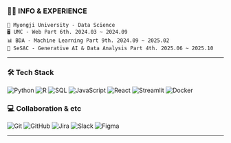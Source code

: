 ### 💁‍♂️ INFO & EXPERIENCE

```
🏫 Myongji University - Data Science
🖥️ UMC - Web Part 6th. 2024.03 ~ 2024.09
📊 BDA - Machine Learning Part 9th. 2024.09 ~ 2025.02
🌱 SeSAC - Generative AI & Data Analysis Part 4th. 2025.06 ~ 2025.10

```
---
### 🛠 Tech Stack  

![Python](https://img.shields.io/badge/Python-3776AB?style=flat&logo=python&logoColor=white)
![R](https://img.shields.io/badge/R-276DC3?style=flat&logo=r&logoColor=white)
![SQL](https://img.shields.io/badge/SQL-336791?style=flat&logo=postgresql&logoColor=white)
![JavaScript](https://img.shields.io/badge/JavaScript-F7DF1E?style=flat&logo=javascript&logoColor=black)
![React](https://img.shields.io/badge/React-61DAFB?style=flat&logo=react&logoColor=black)
![Streamlit](https://img.shields.io/badge/Streamlit-FF4B4B?style=flat&logo=streamlit&logoColor=white)
![Docker](https://img.shields.io/badge/Docker-2496ED?style=flat&logo=docker&logoColor=white)

### 💻 Collaboration & etc  

![Git](https://img.shields.io/badge/Git-F05032?style=flat&logo=git&logoColor=white)
![GitHub](https://img.shields.io/badge/GitHub-181717?style=flat&logo=github&logoColor=white)
![Jira](https://img.shields.io/badge/Jira-0052CC?style=flat&logo=jira&logoColor=white)
![Slack](https://img.shields.io/badge/Slack-4A154B?style=flat&logo=slack&logoColor=white)
![Figma](https://img.shields.io/badge/Figma-F24E1E?style=flat&logo=figma&logoColor=white)

---
</div>
